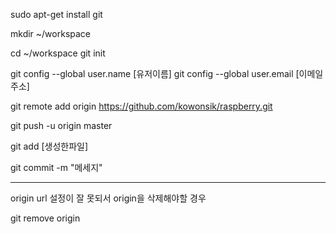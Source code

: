 
sudo apt-get install git

mkdir ~/workspace

cd ~/workspace
git init

git config --global user.name [유저이름]
git config --global user.email [이메일주소]

git remote add origin https://github.com/kowonsik/raspberry.git

git push -u origin master

git add [생성한파일]

git commit -m "메세지"


-----
origin url 설정이 잘 못되서 origin을 삭제해야할 경우

git remove origin
